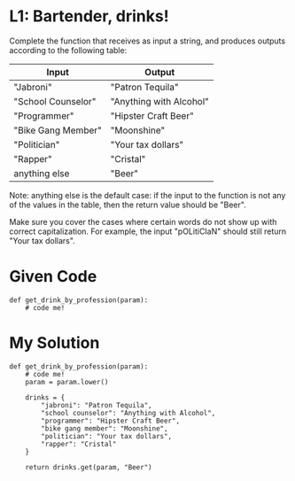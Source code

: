 # L1: Bartender, drinks!

Complete the function that receives as input a string, and produces outputs according to the following table:

| Input | Output |
|---|---|
| "Jabroni" | "Patron Tequila" |
| "School Counselor" | "Anything with Alcohol" |
| "Programmer" | "Hipster Craft Beer" |
| "Bike Gang Member" | "Moonshine" |
| "Politician" | "Your tax dollars" |
| "Rapper" | "Cristal" |
| anything else | "Beer" |

Note: anything else is the default case: if the input to the function is not any of the values in the table, then the return value should be "Beer".

Make sure you cover the cases where certain words do not show up with correct capitalization. For example, the input "pOLitiCIaN" should still return "Your tax dollars".

# Given Code

```{python}
def get_drink_by_profession(param):
    # code me!
```

# My Solution

```{python}
def get_drink_by_profession(param):
    # code me!
    param = param.lower()
    
    drinks = {
        "jabroni": "Patron Tequila",
        "school counselor": "Anything with Alcohol",
        "programmer": "Hipster Craft Beer",
        "bike gang member": "Moonshine",
        "politician": "Your tax dollars",
        "rapper": "Cristal"
    }
    
    return drinks.get(param, "Beer")
```
